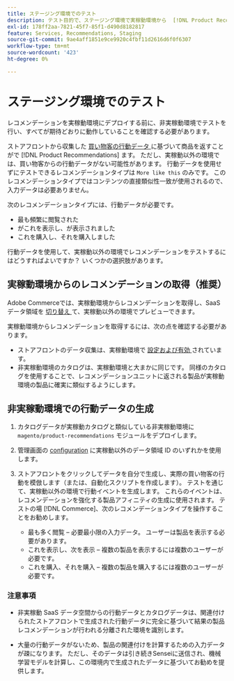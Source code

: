 ```yaml
---
title: ステージング環境でのテスト
description: テスト目的で、ステージング環境で実稼動環境から  [!DNL Product Recommendations]  を使用する方法を説明します。
exl-id: 178ff2aa-7821-45f7-85f1-d490d8182817
feature: Services, Recommendations, Staging
source-git-commit: 9ae4aff1851e9ce9920c4fbf11d2616d6f0f6307
workflow-type: tm+mt
source-wordcount: '423'
ht-degree: 0%

---
```


# ステージング環境でのテスト

レコメンデーションを実稼動環境にデプロイする前に、非実稼動環境でテストを行い、すべてが期待どおりに動作していることを確認する必要があります。

ストアフロントから収集した [ 買い物客の行動データ ](behavioral-data.md) に基づいて商品を返すことがで [!DNL Product Recommendations] ます。 ただし、実稼動以外の環境では、買い物客からの行動データがない可能性があります。 行動データを使用せずにテストできるレコメンデーションタイプは `More like this` のみです。 このレコメンデーションタイプではコンテンツの直接類似性一致が使用されるので、入力データは必要ありません。

次のレコメンデーションタイプには、行動データが必要です。

- 最も頻繁に閲覧された
- がこれを表示し、が表示されました
- これを購入し、それを購入しました

行動データを使用して、実稼動以外の環境でレコメンデーションをテストするにはどうすればよいですか？ いくつかの選択肢があります。

## 実稼動環境からのレコメンデーションの取得（推奨）

Adobe Commerceでは、実稼動環境からレコメンデーションを取得し、SaaS データ領域を [ 切り替え ](settings.md) て、実稼動以外の環境でプレビューできます。

実稼動環境からレコメンデーションを取得するには、次の点を確認する必要があります。

- ストアフロントのデータ収集は、実稼動環境で [ 設定および有効 ](install-configure.md) されています。
- 非実稼動環境のカタログは、実稼動環境と大まかに同じです。 同様のカタログを使用することで、レコメンデーションユニットに返される製品が実稼動環境の製品に確実に類似するようにします。

## 非実稼動環境での行動データの生成

1. カタログデータが実稼動カタログと類似している非実稼動環境に `magento/product-recommendations` モジュールをデプロイします。

1. 管理画面の [configuration](https://experienceleague.adobe.com/docs/commerce-admin/config/services/saas.html) に実稼動以外のデータ領域 ID のいずれかを使用します。

1. ストアフロントをクリックしてデータを自分で生成し、実際の買い物客の行動を模倣します（または、自動化スクリプトを作成します）。 テストを通じて、実稼動以外の環境で行動イベントを生成します。 これらのイベントは、レコメンデーションを強化する製品アフィニティの生成に使用されます。 テストの場 [!DNL Commerce]、次のレコメンデーションタイプを操作することをお勧めします。

   - 最も多く閲覧 – 必要最小限の入力データ。 ユーザーは製品を表示する必要があります。
   - これを表示し、次を表示 – 複数の製品を表示するには複数のユーザーが必要です。
   - これを購入、それを購入 – 複数の製品を購入するには複数のユーザーが必要です。

### 注意事項

- 非実稼動 SaaS データ空間からの行動データとカタログデータは、関連付けられたストアフロントで生成された行動データに完全に基づいて結果の製品レコメンデーションが行われる分離された環境を識別します。

- 大量の行動データがないため、製品の関連付けを計算するための入力データが疎になります。 ただし、そのデータは引き続きSenseiに送信され、機械学習モデルを計算し、この環境内で生成されたデータに基づいてお勧めを提供します。
